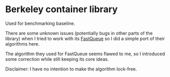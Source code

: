 # Berkeley container library

Used for benchmarking baseline.

There are some unknown issues (potentially bugs in other parts of the library) when I tried to work with its [FastQueue](/implementations/bcl/src/bcl/containers/FastQueue.hpp) so I did a simple port of their algorithms here.

The algorithm they used for FastQueue seems flawed to me, so I introduced some correction while still keeping its core ideas.

Disclaimer: I have no intention to make the algorithm lock-free.

